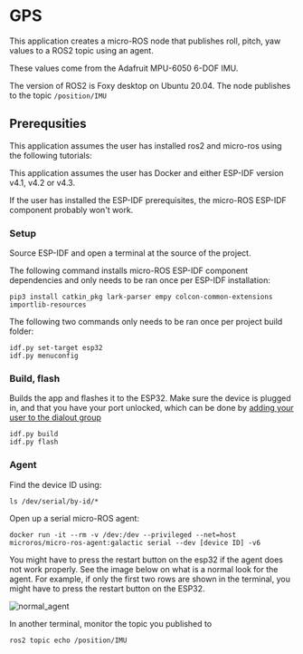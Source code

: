 # GPS
This application creates a micro-ROS node that publishes roll, pitch, yaw values to a ROS2 topic using an agent.

These values come from the Adafruit MPU-6050 6-DOF IMU.

The version of ROS2 is Foxy desktop on Ubuntu 20.04. The node publishes to the topic `/position/IMU`

## Prerequsities
This application assumes the user has installed ros2 and micro-ros using the following tutorials:

This application assumes the user has Docker and either ESP-IDF version v4.1, v4.2 or v4.3.

If the user has installed the ESP-IDF prerequisites, the micro-ROS ESP-IDF component probably won't work.

### Setup
Source ESP-IDF and open a terminal at the source of the project.

The following command installs micro-ROS ESP-IDF component dependencies and only needs to be ran once per ESP-IDF installation:
```
pip3 install catkin_pkg lark-parser empy colcon-common-extensions importlib-resources
```

The following two commands only needs to be ran once per project build folder:
```
idf.py set-target esp32
idf.py menuconfig
```

### Build, flash
Builds the app and flashes it to the ESP32. Make sure the device is plugged in, and that you have your port unlocked, which can be done by [adding your user to the dialout group](https://docs.espressif.com/projects/esp-idf/en/latest/esp32/get-started/establish-serial-connection.html#linux-dialout-group)
```
idf.py build
idf.py flash
```

### Agent

Find the device ID using:
```
ls /dev/serial/by-id/*
```
Open up a serial micro-ROS agent:
```
docker run -it --rm -v /dev:/dev --privileged --net=host microros/micro-ros-agent:galactic serial --dev [device ID] -v6
```
You might have to press the restart button on the esp32 if the agent does not work properly. See the image below on what is a normal look for the agent. For example, if only the first two rows are shown in the terminal, you might have to press the restart button on the ESP32.

![normal_agent](https://user-images.githubusercontent.com/31732187/141467001-6a39c2ac-4bb9-48d2-903c-675f5fb736d9.png)

In another terminal, monitor the topic you published to
```
ros2 topic echo /position/IMU
```


